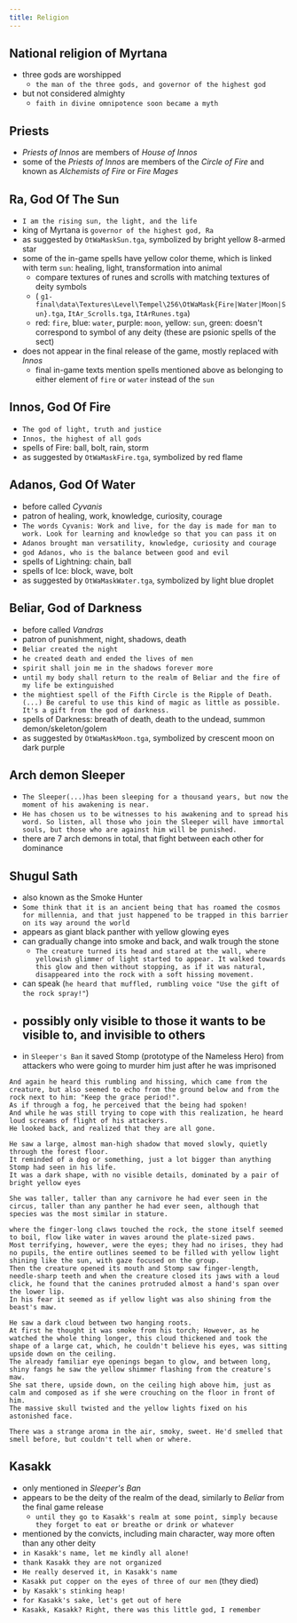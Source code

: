 ```yaml
---
title: Religion
---
```


## National religion of Myrtana
- three gods are worshipped
  - `the man of the three gods, and governor of the highest god`
- but not considered almighty
  - `faith in divine omnipotence soon became a myth`

## Priests
-  _Priests of Innos_ are members of _House of Innos_ 
  - some of the _Priests of Innos_ are members of the _Circle of Fire_ and known as _Alchemists of Fire_ or _Fire Mages_
 
## Ra, God Of The Sun
- `I am the rising sun, the light, and the life`
- king of Myrtana is `governor of the highest god, Ra`
- as suggested by `OtWaMaskSun.tga`, symbolized by bright yellow 8-armed star
- some of the in-game spells have yellow color theme, which is linked with term `sun`: healing, light, transformation into animal
  - compare textures of runes and scrolls with matching textures of deity symbols
  - ( `g1-final\data\Textures\Level\Tempel\256\OtWaMask{Fire|Water|Moon|Sun}.tga`, `ItAr_Scrolls.tga`, `ItArRunes.tga`)
  - red: `fire`, blue: `water`, purple: `moon`, yellow: `sun`, green: doesn't correspond to symbol of any deity (these are psionic spells of the sect)
- does not appear in the final release of the game, mostly replaced with _Innos_
  - final in-game texts mention spells mentioned above as belonging to either element of `fire` or `water` instead of the `sun`

## Innos, God Of Fire
- `The god of light, truth and justice`
- `Innos, the highest of all gods`
- spells of Fire: ball, bolt, rain, storm
- as suggested by `OtWaMaskFire.tga`, symbolized by red flame

## Adanos, God Of Water
- before called _Cyvanis_
- patron of healing, work, knowledge, curiosity, courage
- `The words Cyvanis: Work and live, for the day is made for man to work. Look for learning and knowledge so that you can pass it on`
- `Adanos brought man versatility, knowledge, curiosity and courage`
- `god Adanos, who is the balance between good and evil`
- spells of Lightning: chain, ball
- spells of Ice: block, wave, bolt
- as suggested by `OtWaMaskWater.tga`, symbolized by light blue droplet

## Beliar, God of Darkness
- before called _Vandras_
- patron of punishment, night, shadows, death
- `Beliar created the night`
- `he created death and ended the lives of men`
- `spirit shall join me in the shadows forever more`
- `until my body shall return to the realm of Beliar and the fire of my life be extinguished`
- `the mightiest spell of the Fifth Circle is the Ripple of Death. (...) Be careful to use this kind of magic as little as possible. It's a gift from the god of darkness.`
- spells of Darkness: breath of death, death to the undead, summon demon/skeleton/golem
- as suggested by `OtWaMaskMoon.tga`, symbolized by crescent moon on dark purple

## Arch demon Sleeper
- `The Sleeper(...)has been sleeping for a thousand years, but now the moment of his awakening is near.`
- `He has chosen us to be witnesses to his awakening and to spread his word. So listen, all those who join the Sleeper will have immortal souls, but those who are against him will be punished.`
- there are 7 arch demons in total, that fight between each other for dominance

## Shugul Sath
- also known as the Smoke Hunter
- `Some think that it is an ancient being that has roamed the cosmos for millennia, and that just happened to be trapped in this barrier on its way around the world`
- appears as giant black panther with yellow glowing eyes
- can gradually change into smoke and back, and walk trough the stone
  - `The creature turned its head and stared at the wall, where yellowish glimmer of light started to appear. It walked towards this glow and then without stopping, as if it was natural, disappeared into the rock with a soft hissing movement.`
- can speak (`he heard that muffled, rumbling voice "Use the gift of the rock spray!"`)
- possibly only visible to those it wants to be visible to, and invisible to others
  - 
- in `Sleeper's Ban` it saved Stomp (prototype of the Nameless Hero) from attackers who were going to murder him just after he was imprisoned
```
And again he heard this rumbling and hissing, which came from the creature, but also seemed to echo from the ground below and from the rock next to him: "Keep the grace period!".
As if through a fog, he perceived that the being had spoken!
And while he was still trying to cope with this realization, he heard loud screams of flight of his attackers.  
He looked back, and realized that they are all gone.
```
```
He saw a large, almost man-high shadow that moved slowly, quietly through the forest floor.
It reminded of a dog or something, just a lot bigger than anything Stomp had seen in his life. 
It was a dark shape, with no visible details, dominated by a pair of bright yellow eyes
```
```
She was taller, taller than any carnivore he had ever seen in the circus, taller than any panther he had ever seen, although that species was the most similar in stature. 
```
```
where the finger-long claws touched the rock, the stone itself seemed to boil, flow like water in waves around the plate-sized paws.
Most terrifying, however, were the eyes; they had no irises, they had no pupils, the entire outlines seemed to be filled with yellow light shining like the sun, with gaze focused on the group.
Then the creature opened its mouth and Stomp saw finger-length, needle-sharp teeth and when the creature closed its jaws with a loud click, he found that the canines protruded almost a hand's span over the lower lip.
In his fear it seemed as if yellow light was also shining from the beast's maw.
```
```
He saw a dark cloud between two hanging roots.
At first he thought it was smoke from his torch; However, as he watched the whole thing longer, this cloud thickened and took the shape of a large cat, which, he couldn't believe his eyes, was sitting upside down on the ceiling.
The already familiar eye openings began to glow, and between long, shiny fangs he saw the yellow shimmer flashing from the creature's maw.
She sat there, upside down, on the ceiling high above him, just as calm and composed as if she were crouching on the floor in front of him.
The massive skull twisted and the yellow lights fixed on his astonished face.
```
```
There was a strange aroma in the air, smoky, sweet. He'd smelled that smell before, but couldn't tell when or where.
```

## Kasakk
- only mentioned in _Sleeper's Ban_
- appears to be the deity of the realm of the dead, similarly to _Beliar_ from the final game release
  - `until they go to Kasakk's realm at some point, simply because they forget to eat or breathe or drink or whatever`
- mentioned by the convicts, including main character, way more often than any other deity
- `in Kasakk's name, let me kindly all alone!`
- `thank Kasakk they are not organized`
- `He really deserved it, in Kasakk's name`
- `Kasakk put copper on the eyes of three of our men` (they died) 
- `by Kasakk's stinking heap!`
- `for Kasakk's sake, let's get out of here`
- `Kasakk, Kasakk? Right, there was this little god, I remember`

